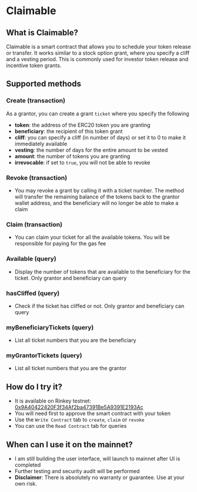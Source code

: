 # Claimable
## What is Claimable?
Claimable is a smart contract that allows you to schedule your token release or transfer. It works similar to a stock option grant, where you specify a cliff and a vesting period. This is commonly used for investor token release and incentive token grants.

## Supported methods
### Create (transaction)
As a grantor, you can create a grant `ticket` where you specify the following
- **token**: the address of the ERC20 token you are granting
- **beneficiary**: the recipient of this token grant
- **cliff**: you can specify a cliff (in number of days) or set it to 0 to make it immediately available
- **vesting**: the number of days for the entire amount to be vested
- **amount**: the number of tokens you are granting
- **irrevocable**: if set to `true`, you will not be able to revoke

### Revoke (transaction)
- You may revoke a grant by calling it with a ticket number. The method will transfer the remaining balance of the tokens back to the grantor wallet address, and the beneficiary will no longer be able to make a claim

### Claim (transaction)
- You can claim your ticket for all the available tokens. You will be responsible for paying for the gas fee

### Available (query)
- Display the number of tokens that are available to the beneficiary for the ticket. Only grantor and beneficiary can query

### hasCliffed (query)
- Check if the ticket has cliffed or not. Only grantor and beneficiary can query

### myBeneficiaryTickets (query)
- List all ticket numbers that you are the beneficiary

### myGrantorTickets (query)
- List all ticket numbers that you are the grantor

## How do I try it?
- It is available on Rinkey testnet: [0x9A40422420F3f34Af2ba47391Be5A9391E2193Ac](https://rinkeby.etherscan.io/address/0x9A40422420F3f34Af2ba47391Be5A9391E2193Ac#writeContract)
- You will need first to approve the smart contract with your token
- Use the `Write Contract` tab to `create`, `claim` or `revoke`
- You can use the `Read Contract` tab for queries

## When can I use it on the mainnet?
- I am still building the user interface, will launch to mainnet after UI is completed
- Further testing and security audit will be performed
- **Disclaimer**: There is absolutely no warranty or guarantee. Use at your own risk.
